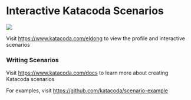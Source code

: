 # Interactive Katacoda Scenarios

[![](http://shields.katacoda.com/katacoda/eldong/count.svg)](https://www.katacoda.com/eldong "Get your profile on Katacoda.com")

Visit https://www.katacoda.com/eldong to view the profile and interactive scenarios

### Writing Scenarios
Visit https://www.katacoda.com/docs to learn more about creating Katacoda scenarios

For examples, visit https://github.com/katacoda/scenario-example
